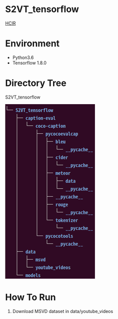 # S2VT_tensorflow
[HCIR](https://sites.google.com/view/hcir/home)

# Environment
  - Python3.6
  - Tensorflow 1.8.0
  
# Directory Tree
  S2VT_tensorflow
  
  ![alt tag](https://github.com/KangSooHan/S2VT_tensorflow/blob/master/Directory.png)
  
# How To Run
  1. Download MSVD dataset in data/youtube_videos
